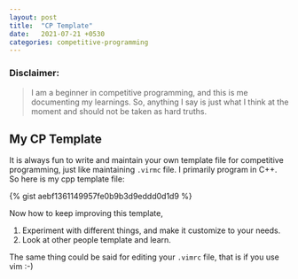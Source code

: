 ```yaml
---
layout: post
title:  "CP Template"
date:   2021-07-21 +0530
categories: competitive-programming
---
```

### Disclaimer:
> I am a beginner in competitive programming, and this is me documenting my learnings. So, anything I say is just what I think at the moment and should not be taken as hard truths.

## My CP Template

It is always fun to write and maintain your own template file for competitive programming, just like maintaining `.virmc` file.
I primarily program in C++. So here is my cpp template file:

{% gist aebf1361149957fe0b9b3d9eddd0d1d9 %}

Now how to keep improving this template,
1. Experiment with different things, and make it customize to your needs.
2. Look at other people template and learn.

The same thing could be said for editing your `.vimrc` file, that is if you use vim :-)
